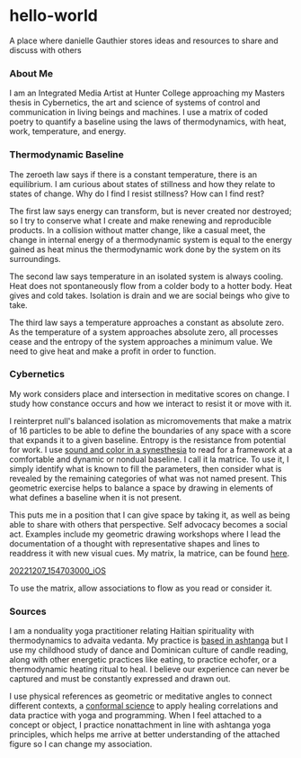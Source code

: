 # hello-world
A place where danielle Gauthier stores ideas and resources to share and discuss with others

### About Me
I am an Integrated Media Artist at Hunter College approaching my Masters thesis in Cybernetics, the art and science of systems of control and communication in living beings and machines. I use a matrix of coded poetry to quantify a baseline using the laws of thermodynamics, with heat, work, temperature, and energy. 

### Thermodynamic Baseline
The zeroeth law says if there is a constant temperature, there is an equilibrium. I am curious about states of stillness and how they relate to states of change. Why do I find I resist stillness? How can I find rest?

The first law says energy can transform, but is never created nor destroyed; so I try to conserve what I create and make renewing and reproducible products. In a collision without matter change, like a casual meet, the change in internal energy of a thermodynamic system is equal to the energy gained as heat minus the thermodynamic work done by the system on its surroundings.

The second law says temperature in an isolated system is always cooling. Heat does not spontaneously flow from a colder body to a hotter body. Heat gives and cold takes. Isolation is drain and we are social beings who give to take.

The third law says a temperature approaches a constant as absolute zero. As the temperature of a system approaches absolute zero, all processes cease and the entropy of the system approaches a minimum value. We need to give heat and make a profit in order to function. 

### Cybernetics
My work considers place and intersection in meditative scores on change. I study how constance occurs and how we interact to resist it or move with it.

I reinterpret null's balanced isolation as micromovements that make a matrix of 16 particles to be able to define the boundaries of any space with a score that expands it to a given baseline. Entropy is the resistance from potential for work. I use [sound and color in a synesthesia](https://en.wikipedia.org/wiki/Chromesthesia) to read for a framework at a comfortable and dynamic or nondual baseline. I call it la matrice. To use it, I simply identify what is known to fill the parameters, then consider what is revealed by the remaining categories of what was not named present. This geometric exercise helps to balance a space by drawing in elements of what defines a baseline when it is not present.

This puts me in a position that I can give space by taking it, as well as being able to share with others that perspective. Self advocacy becomes a social act. Examples include my geometric drawing workshops where I lead the documentation of a thought with representative shapes and lines to readdress it with new visual cues. My matrix, la matrice, can be found [here]([matrice.txt](https://github.com/fuzzygeometric/hello-world/files/10177723/matrice.txt)).

[20221207_154703000_iOS](https://user-images.githubusercontent.com/118069621/206229427-4c1fedbf-a13c-4100-8ed9-9468a85481e2.png)

To use the matrix, allow associations to flow as you read or consider it.

### Sources

I am a nonduality yoga practitioner relating Haitian spirituality with thermodynamics to advaita vedanta. My practice is [based in ashtanga](https://www.arlingtoncenter.org/Sanskrit-English.pdf) but I use my childhood study of dance and Dominican culture of candle reading, along with other energetic practices like eating, to practice echofer, or a thermodynamic heating ritual to heal. I believe our experience can never be captured and must be constantly expressed and drawn out.

I use physical references as geometric or meditative angles to connect different contexts, a [conformal science](https://jila.colorado.edu/~ajsh/insidebh/penrose.html) to apply healing correlations and data practice with yoga and programming. When I feel attached to a concept or object, I practice nonattachment in line with ashtanga yoga principles, which helps me arrive at better understanding of the attached figure so I can change my association.





